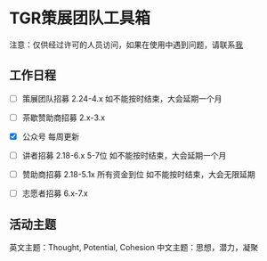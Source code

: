 # TGR策展团队工具箱

注意：仅供经过许可的人员访问，如果在使用中遇到问题，请联系[我](mailto:support@tedxgaoxinroad.com)

## 工作日程

- [ ] 策展团队招募 2.24-4.x 如不能按时结束，大会延期一个月

- [ ] 茶歇赞助商招募 2.x-3.x

- [x] 公众号 每周更新

- [ ] 讲者招募 2.18-6.x 5-7位 如不能按时结束，大会延期一个月

- [ ] 赞助商招募 2.18-5.1x 所有资金到位 如不能按时结束，大会无限延期

- [ ] 志愿者招募 6.x-7.x 

## 活动主题

英文主题：Thought, Potential, Cohesion
中文主题：思想，潜力，凝聚
